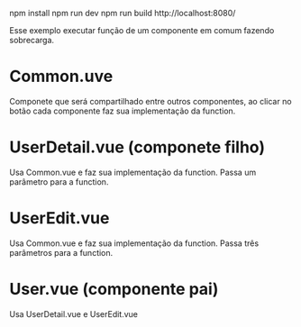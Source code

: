 npm install
npm run dev
npm run build
http://localhost:8080/



Esse exemplo executar função de um componente em comum fazendo sobrecarga.

# Common.uve
Componete que será compartilhado entre outros componentes, ao clicar no
botão cada componente faz sua implementação da function.


# UserDetail.vue (componete filho)
Usa Common.vue e faz sua implementação da function.
Passa um parâmetro para a function.

# UserEdit.vue
Usa Common.vue e faz sua implementação da function.
Passa três parâmetros para a function.

# User.vue (componente pai)
Usa UserDetail.vue e UserEdit.vue

